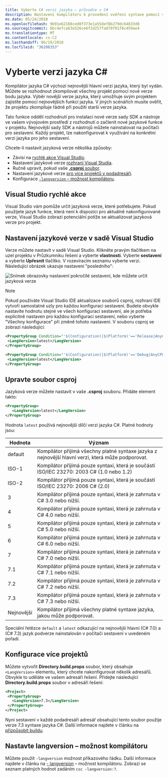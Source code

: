 ```yaml
---
title: Vyberte C# verzi jazyka – průvodce v C#
description: Nastavení kompilátoru k provedení ověření syntaxe pomocí verze konkrétní kompilátoru
ms.date: 05/24/2018
ms.openlocfilehash: 9b91e62168ced0f373e1a55def8b279dc64833d8
ms.sourcegitcommit: 6bc4efca63e526ce6f2d257fa870f01f8c459ae4
ms.translationtype: MT
ms.contentlocale: cs-CZ
ms.lasthandoff: 06/19/2018
ms.locfileid: "36208353"
---
```

# <a name="select-the-c-language-version"></a>Vyberte verzi jazyka C#

Kompilátor jazyka C# výchozí nejnovější hlavní verzi jazyka, který byl vydán. Můžete se rozhodnout zkompilovat všechny projekt pomocí nové verze bodu jazyka. Výběr novější verze jazyka, který umožňuje svým projektem zajistíte pomocí nejnovějších funkcí jazyka. V jiných scénářích musíte ověřit, že projektu zkompiluje řádně při použití starší verze jazyka.

Tato funkce oddělí rozhodnutí pro instalaci nové verze sady SDK a nástroje ve vašem vývojovém prostředí z rozhodnutí o začlenit nové jazykové funkce v projektu. Nejnovější sady SDK a nástrojů můžete nainstalovat na počítači pro sestavení. Každý projekt, lze nakonfigurovat k využívání na konkrétní verzi jazyka pro jeho sestavení.

Chcete-li nastavit jazyková verze několika způsoby:

- Závisí na [rychlé akce Visual Studio](#visual-studio-quick-action).
- Nastavení jazykové verze [rozhraní Visual Studia](#set-the-language-version-in-visual-studio).
- Ručně upravit, pokud vaše [ **.csproj** soubor](#edit-the-csproj-file).
- Nastavení jazykové verze [pro více projektů v podadresáři](#configure-multiple-projects).
- Konfigurace [ `-langversion` – možnost kompilátoru](#set-the-langversion-compiler-option).

## <a name="visual-studio-quick-action"></a>Visual Studio rychlé akce

Visual Studio vám pomůže určit jazyková verze, které potřebujete. Pokud použijete jazyk funkce, která není k dispozici pro aktuálně nakonfigurované verze, Visual Studio zobrazí potenciální potíže se aktualizovat jazyková verze pro projekt.

## <a name="set-the-language-version-in-visual-studio"></a>Nastavení jazykové verze v sadě Visual Studio

Verze můžete nastavit v sadě Visual Studio. Klikněte pravým tlačítkem na uzel projektu v Průzkumníku řešení a vyberte **vlastnosti**. Vyberte **sestavení** a vyberte **Upřesnit** tlačítko. V rozevíracím seznamu vyberte verzi. Následující obrázek ukazuje nastavení "posledního":

![Snímek obrazovky nastavení pokročilé sestavení, kde můžete určit jazyková verze](./media/configure-language-version/advanced-build-settings.png)

> [!NOTE]
> Pokud používáte Visual Studio IDE aktualizace souborů csproj, rozhraní IDE vytvoří samostatné uzly pro každou konfiguraci sestavení. Budete obvykle nastavíte hodnotu stejné ve všech konfigurací sestavení, ale je potřeba explicitně nastaven pro každou konfiguraci sestavení, nebo vyberte "Všechny konfigurace" při změně tohoto nastavení. V souboru csproj se zobrazí následující:
>
>```xml
> <PropertyGroup Condition="'$(Configuration)|$(Platform)'=='Release|AnyCPU'">
>  <LangVersion>latest</LangVersion>
></PropertyGroup>
>
> <PropertyGroup Condition="'$(Configuration)|$(Platform)'=='Debug|AnyCPU'">
>  <LangVersion>latest</LangVersion>
> </PropertyGroup>
> ```
>

## <a name="edit-the-csproj-file"></a>Upravte soubor csproj

Jazyková verze můžete nastavit v vaše **.csproj** souboru. Přidáte element takto:

```xml
<PropertyGroup>
   <LangVersion>latest</LangVersion>
</PropertyGroup>
```

Hodnota `latest` používá nejnovější dílčí verzi jazyka C#. Platné hodnoty jsou:

|Hodnota|Význam|
|------------|-------------|
|default|Kompilátor přijímá všechny platné syntaxe jazyka z nejnovější hlavní verzi, která může podporovat.|
|ISO-1|Kompilátor přijímá pouze syntaxi, která je součástí ISO/IEC 23270: 2003 C# (1.0 nebo 1.2) |
|ISO-2|Kompilátor přijímá pouze syntaxi, která je součástí ISO/IEC 23270: 2006 C# (2.0) |
|3|Kompilátor přijímá pouze syntaxi, která je zahrnuta v C# 3.0 nebo nižší.|
|4|Kompilátor přijímá pouze syntaxi, která je zahrnuta v C# 4.0 nebo nižší.|
|5|Kompilátor přijímá pouze syntaxi, která je zahrnuta v C# 5.0 nebo nižší.|
|6|Kompilátor přijímá pouze syntaxi, která je zahrnuta v C# 6.0 nebo nižší.|
|7|Kompilátor přijímá pouze syntaxi, která je zahrnuta v C# 7.0 nebo nižší.|
|7.1|Kompilátor přijímá pouze syntaxi, která je zahrnuta v C# 7.1 nebo nižší.|
|7.2|Kompilátor přijímá pouze syntaxi, která je zahrnuta v C# 7.2 nebo nižší.|
|7.3|Kompilátor přijímá pouze syntaxi, která je zahrnuta v C# 7.3 nebo nižší.|
|Nejnovější|Kompilátor přijímá všechny platné syntaxe jazyka, jakou může podporovat.|

Speciální řetězce `default` a `latest` odkazující na nejnovější hlavní (C# 7.0) a (C# 7.3) jazyk podverze nainstalován v počítači sestavení v uvedeném pořadí.

## <a name="configure-multiple-projects"></a>Konfigurace více projektů

Můžete vytvořit **Directory.build.props** soubor, který obsahuje `<LangVersion>` elementu, který chcete nakonfigurovat několik adresářů. Obvykle to uděláte ve vašem adresáři řešení. Přidejte následující **Directory.build.props** soubor v adresáři řešení:

```xml
<Project>
 <PropertyGroup>
   <LangVersion>7.3</LangVersion>
 </PropertyGroup>
</Project>
```

Nyní sestavení v každé podadresáři adresář obsahující tento soubor použije verze 7.3 syntaxe jazyka C#. Další informace najdete v článku na [přizpůsobit buildu](/visualstudio/msbuild/customize-your-build).

## <a name="set-the-langversion-compiler-option"></a>Nastavte langversion – možnost kompilátoru

Můžete použít `-langversion` možnost příkazového řádku. Další informace najdete v článku na [- langversion](../language-reference/compiler-options/langversion-compiler-option.md) – možnost kompilátoru. Zobrazí se seznam platných hodnot zadáním `csc -langversion:?`.
